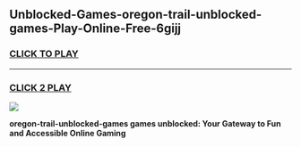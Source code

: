 
## Unblocked-Games-oregon-trail-unblocked-games-Play-Online-Free-6gijj
<h3>
<a href="https://premium76.site?title=oregon-trail-unblocked-games&ref=26A">CLICK TO PLAY</a></h3>
<hr>

<h3>
<a href="https://premium76.site?title=oregon-trail-unblocked-games&ref=26A">CLICK 2 PLAY</a>
  
</h3>

<a href="https://premium76.site?title=oregon-trail-unblocked-games&ref=26A"><img src="https://clearcache.store/games.png"></a>


**oregon-trail-unblocked-games games unblocked: Your Gateway to Fun and Accessible Online Gaming**
